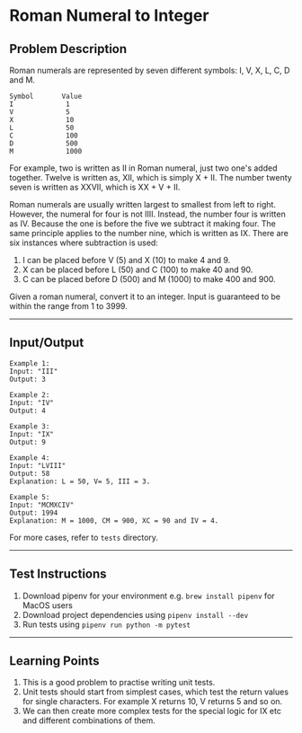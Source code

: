 # Roman Numeral to Integer

## Problem Description

Roman numerals are represented by seven different symbols: I, V, X, L, C, D and M.

```
Symbol       Value
I             1
V             5
X             10
L             50
C             100
D             500
M             1000
```

For example, two is written as II in Roman numeral, just two one's added together. Twelve is written as, XII, which is simply X + II. The number twenty seven is written as XXVII, which is XX + V + II.

Roman numerals are usually written largest to smallest from left to right. However, the numeral for four is not IIII. Instead, the number four is written as IV. Because the one is before the five we subtract it making four. The same principle applies to the number nine, which is written as IX. There are six instances where subtraction is used:

1. I can be placed before V (5) and X (10) to make 4 and 9. 
2. X can be placed before L (50) and C (100) to make 40 and 90. 
3. C can be placed before D (500) and M (1000) to make 400 and 900.

Given a roman numeral, convert it to an integer. Input is guaranteed to be within the range from 1 to 3999.

---

## Input/Output

```
Example 1:
Input: "III"
Output: 3

Example 2:
Input: "IV"
Output: 4

Example 3:
Input: "IX"
Output: 9

Example 4:
Input: "LVIII"
Output: 58
Explanation: L = 50, V= 5, III = 3.

Example 5:
Input: "MCMXCIV"
Output: 1994
Explanation: M = 1000, CM = 900, XC = 90 and IV = 4.
```

For more cases, refer to `tests` directory.

---

## Test Instructions

1. Download pipenv for your environment e.g. `brew install pipenv` for MacOS users
2. Download project dependencies using `pipenv install --dev`
3. Run tests using `pipenv run python -m pytest`

---

## Learning Points

1. This is a good problem to practise writing unit tests. 
2. Unit tests should start from simplest cases, which test the return values for single characters. For example X returns 10, V returns 5 and so on.
3. We can then create more complex tests for the special logic for IX etc and different combinations of them.